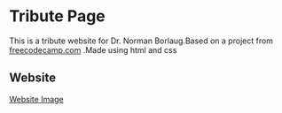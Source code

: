 # Tribute Page
This is  a tribute website for Dr. Norman Borlaug.Based on a project from [freecodecamp.com](https://www.freecodecamp.org/learn/responsive-web-design/responsive-web-design-projects/build-a-tribute-page) .Made using html and css

## Website
[Website Image](tribute-page.png)
